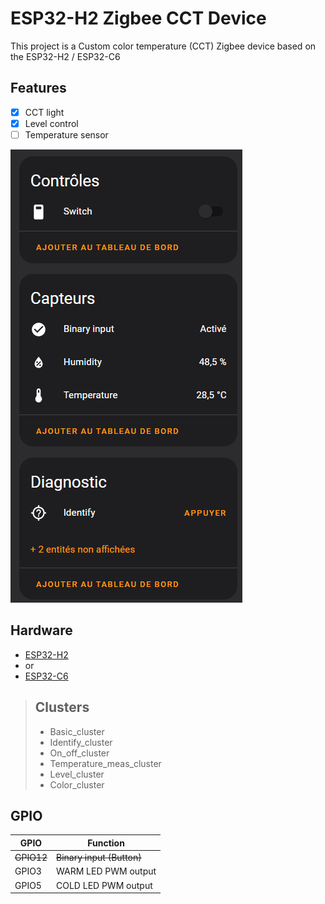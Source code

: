 # ESP32-H2 Zigbee CCT Device

This project is a Custom color temperature (CCT) Zigbee device based on the ESP32-H2 / ESP32-C6

## Features

- [x] CCT light
- [x] Level control
- [ ] Temperature sensor

![Alt text](image.png)

## Hardware

- [ESP32-H2](https://www.espressif.com/en/products/socs/esp32-h2)
- or
- [ESP32-C6](https://www.espressif.com/en/products/socs/esp32-c6)

> ## Clusters
> * Basic_cluster
> * Identify_cluster
> * On_off_cluster
> * Temperature_meas_cluster
> * Level_cluster
> * Color_cluster


## GPIO

| GPIO   | Function              |
| ------ | --------------------- |
| ~~GPIO12~~ | ~~Binary input (Button)~~ |
| GPIO3 | WARM LED PWM output |
| GPIO5 | COLD LED PWM output |
